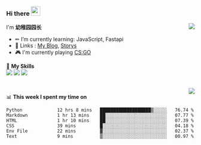 ### Hi there <img src="https://media.giphy.com/media/hvRJCLFzcasrR4ia7z/giphy.gif" width="25px">

<a href="#">
  <img align="right" src="https://github-readme-stats.vercel.app/api?username=yzyyz1387&show_icons=true">

</a>

I'm **幼稚园园长**

- ✏ I’m currently learning: JavaScript, Fastapi
- 💬 Links : [My Blog](https://yzyyz.top), [Storys](https://storys.yzyyz.top)
- 🎮 I'm currently playing [CS:GO](https://store.steampowered.com/app/730/CounterStrike_Global_Offensive/)

🌟 **My Skills**  
![](https://img.shields.io/badge/-Python-3e74a2?style=flat-square&logo=Python&logoColor=fff)
![](https://img.shields.io/badge/-HTML-339933?style=flat-square&logo=html&logoColor=fff)
![](https://img.shields.io/badge/-CSS-4fc08d?style=flat-square&logo=css&logoColor=fff)


<br>
<a href="#" style="">
  <img align="right" src="https://github-readme-stats.vercel.app/api/top-langs/?username=yzyyz1387&layout=compact">
</a>


📊 **This week I spent my time on**
<!--START_SECTION:waka-->

```text
Python             12 hrs 8 mins   ███████████████████▒░░░░░   76.74 %
Markdown           1 hr 13 mins    ██░░░░░░░░░░░░░░░░░░░░░░░   07.77 %
HTML               1 hr 10 mins    ██░░░░░░░░░░░░░░░░░░░░░░░   07.39 %
CSS                39 mins         █░░░░░░░░░░░░░░░░░░░░░░░░   04.18 %
Env File           22 mins         ▓░░░░░░░░░░░░░░░░░░░░░░░░   02.37 %
Text               9 mins          ▒░░░░░░░░░░░░░░░░░░░░░░░░   00.97 %
```

<!--END_SECTION:waka-->

